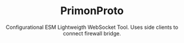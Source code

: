 <html>
<center>
  <h1> PrimonProto </h1>
  
Configurational ESM Lightweigth WebSocket Tool. Uses side clients to connect firewall bridge. 
  </center>
</html>
